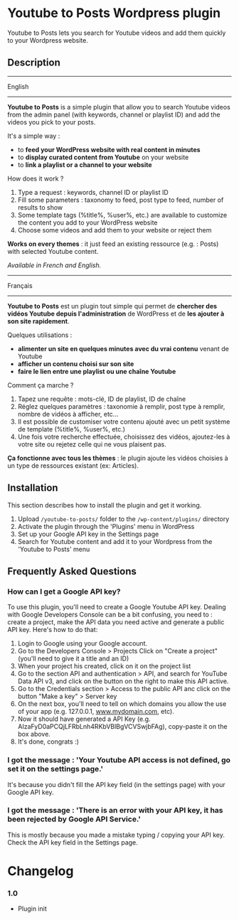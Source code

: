 # Youtube to Posts Wordpress plugin

Youtube to Posts lets you search for Youtube videos and add them quickly to your Wordpress website.

## Description

_________________________

English
_________________________

**Youtube to Posts** is a simple plugin that allow you to search Youtube videos from the admin panel (with keywords, channel or playlist ID) and add the videos you pick to your posts.

It's a simple way :
* to **feed your WordPress website with real content in minutes**
* to **display curated content from Youtube** on your website
* to **link a playlist or a channel to your website**

How does it work ?
1. Type a request : keywords, channel ID or playlist ID
2. Fill some parameters : taxonomy to feed, post type to feed, number of results to show
3. Some template tags (%title%, %user%, etc.) are available to customize the content you add to your WordPress website
4. Choose some videos and add them to your website or reject them

**Works on every themes** : it just feed an existing ressource (e.g. : Posts) with selected Youtube content.

*Available in French and English.*

_________________________

Français
_________________________

**Youtube to Posts** est un plugin tout simple qui permet de **chercher des vidéos Youtube depuis l'administration** de WordPress et de **les ajouter à son site rapidement**.

Quelques utilisations :
* **alimenter un site en quelques minutes avec du vrai contenu** venant de Youtube
* **afficher un contenu choisi sur son site**
* **faire le lien entre une playlist ou une chaîne Youtube**

Comment ça marche ?
1. Tapez une requête : mots-clé, ID de playlist, ID de chaîne
2. Réglez quelques paramètres : taxonomie à remplir, post type à remplir, nombre de vidéos à afficher, etc...
3. Il est possible de customiser votre contenu ajouté avec un petit système de template (%title%, %user%, etc.)
4. Une fois votre recherche effectuée, choisissez des vidéos, ajoutez-les à votre site ou rejetez celle qui ne vous plaisent pas.

**Ça fonctionne avec tous les thèmes** : le plugin ajoute les vidéos choisies à un type de ressources existant (ex: Articles).

## Installation

This section describes how to install the plugin and get it working.

1. Upload `/youtube-to-posts/` folder to the `/wp-content/plugins/` directory
2. Activate the plugin through the 'Plugins' menu in WordPress
3. Set up your Google API key in the Settings page
4. Search for Youtube content and add it to your Wordpress from the 'Youtube to Posts' menu


## Frequently Asked Questions

### How can I get a Google API key?

To use this plugin, you'll need to create a Google Youtube API key. Dealing with Google Developers Console can be a bit confusing, you need to : create a project, make the API data you need active and generate a public API key. Here's how to do that:
1. Login to Google using your Google account.
2. Go to the Developers Console > Projects
Click on "Create a project" (you'll need to give it a title and an ID)
3. When your project his created, click on it on the project list
4. Go to the section API and authentication > API, and search for YouTube Data API v3, and click on the button on the right to make this API active.
5. Go to the Credentials section > Access to the public API anc click on the button "Make a key" > Server key
6. On the next box, you'll need to tell on which domains you allow the use of your app (e.g. 127.0.0.1, www.mydomain.com, etc).
7. Now it should have generated a API Key (e.g. AIzaFyD0aPCQjLFRbLnh4RKbVBlBgVCVSwjbFAg), copy-paste it on the box above.
8. It's done, congrats :)

### I got the message : 'Your Youtube API access is not defined, go set it on the settings page.'
It's because you didn't fill the API key field (in the settings page) with your Google API key.

### I got the message : 'There is an error with your API key, it has been rejected by Google API Service.'
This is mostly because you made a mistake typing / copying your API key. Check the API key field in the Settings page.


# Changelog

### 1.0
* Plugin init
